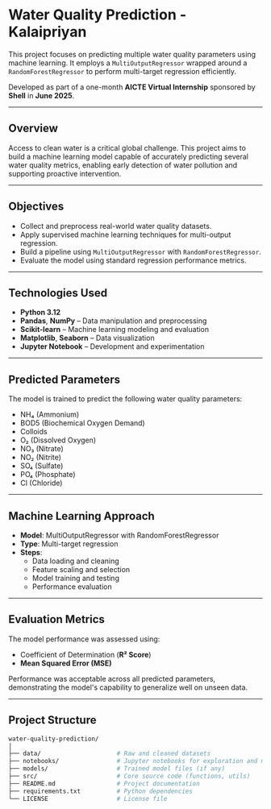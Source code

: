 # Water Quality Prediction - Kalaipriyan

This project focuses on predicting multiple water quality parameters using machine learning. It employs a `MultiOutputRegressor` wrapped around a `RandomForestRegressor` to perform multi-target regression efficiently.

Developed as part of a one-month **AICTE Virtual Internship** sponsored by **Shell** in **June 2025**.

---

## Overview

Access to clean water is a critical global challenge. This project aims to build a machine learning model capable of accurately predicting several water quality metrics, enabling early detection of water pollution and supporting proactive intervention.

---

## Objectives

- Collect and preprocess real-world water quality datasets.
- Apply supervised machine learning techniques for multi-output regression.
- Build a pipeline using `MultiOutputRegressor` with `RandomForestRegressor`.
- Evaluate the model using standard regression performance metrics.

---

## Technologies Used

- **Python 3.12**
- **Pandas**, **NumPy** – Data manipulation and preprocessing
- **Scikit-learn** – Machine learning modeling and evaluation
- **Matplotlib**, **Seaborn** – Data visualization
- **Jupyter Notebook** – Development and experimentation

---

## Predicted Parameters

The model is trained to predict the following water quality parameters:

- NH₄ (Ammonium)
- BOD5 (Biochemical Oxygen Demand)
- Colloids
- O₂ (Dissolved Oxygen)
- NO₃ (Nitrate)
- NO₂ (Nitrite)
- SO₄ (Sulfate)
- PO₄ (Phosphate)
- Cl (Chloride)

---

## Machine Learning Approach

- **Model**: MultiOutputRegressor with RandomForestRegressor
- **Type**: Multi-target regression
- **Steps**:
  - Data loading and cleaning
  - Feature scaling and selection
  - Model training and testing
  - Performance evaluation

---

## Evaluation Metrics

The model performance was assessed using:

- Coefficient of Determination (**R² Score**)
- **Mean Squared Error (MSE)**

Performance was acceptable across all predicted parameters, demonstrating the model's capability to generalize well on unseen data.

---

## Project Structure

```bash
water-quality-prediction/
│
├── data/                     # Raw and cleaned datasets
├── notebooks/                # Jupyter notebooks for exploration and modeling
├── models/                   # Trained model files (if any)
├── src/                      # Core source code (functions, utils)
├── README.md                 # Project documentation
├── requirements.txt          # Python dependencies
└── LICENSE                   # License file
